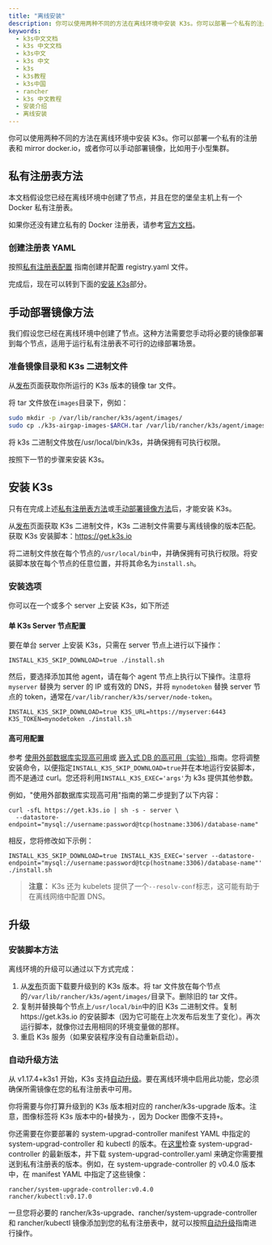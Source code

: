 ```yaml
---
title: "离线安装"
description: 你可以使用两种不同的方法在离线环境中安装 K3s。你可以部署一个私有的注册表和 mirror docker.io，或者你可以手动部署镜像，比如用于小型集群。
keywords:
  - k3s中文文档
  - k3s 中文文档
  - k3s中文
  - k3s 中文
  - k3s
  - k3s教程
  - k3s中国
  - rancher
  - k3s 中文教程
  - 安装介绍
  - 离线安装
---
```


你可以使用两种不同的方法在离线环境中安装 K3s。你可以部署一个私有的注册表和 mirror docker.io，或者你可以手动部署镜像，比如用于小型集群。

## 私有注册表方法

本文档假设您已经在离线环境中创建了节点，并且在您的堡垒主机上有一个 Docker 私有注册表。

如果你还没有建立私有的 Docker 注册表，请参考[官方文档](https://docs.docker.com/registry/deploying/#run-an-externally-accessible-registry)。

### 创建注册表 YAML

按照[私有注册表配置](/docs/k3s/installation/private-registry/_index) 指南创建并配置 registry.yaml 文件。

完成后，现在可以转到下面的[安装 K3s](#安装-k3s)部分。

## 手动部署镜像方法

我们假设您已经在离线环境中创建了节点。这种方法需要您手动将必要的镜像部署到每个节点，适用于运行私有注册表不可行的边缘部署场景。

### 准备镜像目录和 K3s 二进制文件

从[发布](https://github.com/rancher/k3s/releases)页面获取你所运行的 K3s 版本的镜像 tar 文件。

将 tar 文件放在`images`目录下，例如：

```sh
sudo mkdir -p /var/lib/rancher/k3s/agent/images/
sudo cp ./k3s-airgap-images-$ARCH.tar /var/lib/rancher/k3s/agent/images/
```

将 k3s 二进制文件放在/usr/local/bin/k3s，并确保拥有可执行权限。

按照下一节的步骤来安装 K3s。

## 安装 K3s

只有在完成上述[私有注册表方法](#私有注册表方法)或[手动部署镜像方法](#手动部署镜像方法)后，才能安装 K3s。

从[发布](https://github.com/rancher/k3s/releases)页面获取 K3s 二进制文件，K3s 二进制文件需要与离线镜像的版本匹配。
获取 K3s 安装脚本：https://get.k3s.io

将二进制文件放在每个节点的`/usr/local/bin`中，并确保拥有可执行权限。将安装脚本放在每个节点的任意位置，并将其命名为`install.sh`。

### 安装选项

你可以在一个或多个 server 上安装 K3s，如下所述

#### 单 K3s Server 节点配置

要在单台 server 上安装 K3s，只需在 server 节点上进行以下操作：

```
INSTALL_K3S_SKIP_DOWNLOAD=true ./install.sh
```

然后，要选择添加其他 agent，请在每个 agent 节点上执行以下操作。注意将 `myserver` 替换为 server 的 IP 或有效的 DNS，并将 `mynodetoken` 替换 server 节点的 token，通常在`/var/lib/rancher/k3s/server/node-token`。

```
INSTALL_K3S_SKIP_DOWNLOAD=true K3S_URL=https://myserver:6443 K3S_TOKEN=mynodetoken ./install.sh
```

#### 高可用配置

参考 [使用外部数据库实现高可用](/docs/k3s/installation/ha/_index)或 [嵌入式 DB 的高可用（实验）](/docs/k3s/installation/ha-embedded/_index)指南。您将调整安装命令，以便指定`INSTALL_K3S_SKIP_DOWNLOAD=true`并在本地运行安装脚本，而不是通过 curl。您还将利用`INSTALL_K3S_EXEC='args'`为 k3s 提供其他参数。

例如，"使用外部数据库实现高可用"指南的第二步提到了以下内容：

```
curl -sfL https://get.k3s.io | sh -s - server \
  --datastore-endpoint="mysql://username:password@tcp(hostname:3306)/database-name"
```

相反，您将修改如下示例：

```
INSTALL_K3S_SKIP_DOWNLOAD=true INSTALL_K3S_EXEC='server --datastore-endpoint="mysql://username:password@tcp(hostname:3306)/database-name"' ./install.sh
```

> **注意：** K3s 还为 kubelets 提供了一个`--resolv-conf`标志，这可能有助于在离线网络中配置 DNS。

## 升级

### 安装脚本方法

离线环境的升级可以通过以下方式完成：

1. 从[发布](https://github.com/rancher/k3s/releases)页面下载要升级到的 K3s 版本。将 tar 文件放在每个节点的`/var/lib/rancher/k3s/agent/images/`目录下。删除旧的 tar 文件。
2. 复制并替换每个节点上`/usr/local/bin`中的旧 K3s 二进制文件。复制https://get.k3s.io 的安装脚本（因为它可能在上次发布后发生了变化）。再次运行脚本，就像你过去用相同的环境变量做的那样。
3. 重启 K3s 服务（如果安装程序没有自动重新启动）。

### 自动升级方法

从 v1.17.4+k3s1 开始，K3s 支持[自动升级](/docs/k3s/upgrades/automated/_index)。要在离线环境中启用此功能，您必须确保所需镜像在您的私有注册表中可用。

你将需要与你打算升级到的 K3s 版本相对应的 rancher/k3s-upgrade 版本。注意，图像标签将 K3s 版本中的`+`替换为`-`，因为 Docker 图像不支持`+`。

你还需要在你要部署的 system-upgrad-controller manifest YAML 中指定的 system-upgrad-controller 和 kubectl 的版本。在[这里](https://github.com/rancher/system-upgrade-controller/releases/latest)检查 system-upgrad-controller 的最新版本，并下载 system-upgrad-controller.yaml 来确定你需要推送到私有注册表的版本。例如，在 system-upgrade-controller 的 v0.4.0 版本中，在 manifest YAML 中指定了这些镜像：

```
rancher/system-upgrade-controller:v0.4.0
rancher/kubectl:v0.17.0
```

一旦您将必要的 rancher/k3s-upgrade、rancher/system-upgrade-controller 和 rancher/kubectl 镜像添加到您的私有注册表中，就可以按照[自动升级](/docs/k3s/upgrades/automated/_index)指南进行操作。
